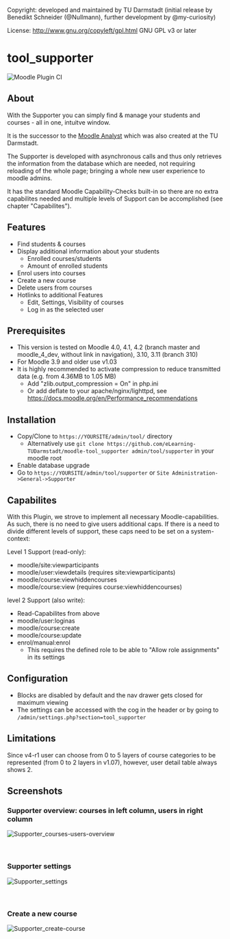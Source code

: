 Copyright: developed and maintained by TU Darmstadt (initial release by Benedikt Schneider (@Nullmann), further development by @my-curiosity)

License: http://www.gnu.org/copyleft/gpl.html GNU GPL v3 or later

# tool_supporter
![Moodle Plugin CI](https://github.com/eLearning-TUDarmstadt/moodle-tool_supporter/actions/workflows/moodle-ci.yml/badge.svg?branch=master)

## About
With the Supporter you can simply find & manage your students and courses - all in one, intuitve window.

It is the successor to the [Moodle Analyst](https://moodle.org/plugins/report_moodleanalyst) which was also created at the TU Darmstadt.

The Supporter is developed with asynchronous calls and thus only retrieves the information from the database which are needed, not requiring reloading of the whole page; bringing a whole new user experience to moodle admins.

It has the standard Moodle Capability-Checks built-in so there are no extra capabilites needed and multiple levels of Support can be accomplished (see chapter "Capabilites").

## Features
* Find students & courses
* Display additional information about your students
  * Enrolled courses/students
  * Amount of enrolled students
* Enrol users into courses
* Create a new course
* Delete users from courses
* Hotlinks to additional Features
  * Edit, Settings, Visibility of courses
  * Log in as the selected user

## Prerequisites
* This version is tested on Moodle 4.0, 4.1, 4.2 (branch master and moodle_4_dev, without link in navigation), 3.10, 3.11 (branch 310)
* For Moodle 3.9 and older use v1.03
* It is highly recommended to activate compression to reduce transmitted data (e.g. from 4.36MB to 1.05 MB)
  * Add "zlib.output_compression = On" in php.ini
  * Or add deflate to your apache/nginx/lighttpd, see https://docs.moodle.org/en/Performance_recommendations

## Installation
* Copy/Clone to `https://YOURSITE/admin/tool/` directory
  * Alternatively use `git clone https://github.com/eLearning-TUDarmstadt/moodle-tool_supporter admin/tool/supporter` in your moodle root
* Enable database upgrade
* Go to `https://YOURSITE/admin/tool/supporter` or `Site Administration->General->Supporter`

## Capabilites
With this Plugin, we strove to implement all necessary Moodle-capabilities. As such, there is no need to give users additional caps. 
If there is a need to divide different levels of support, these caps need to be set on a system-context:

Level 1 Support (read-only): 
- moodle/site:viewparticipants
- moodle/user:viewdetails (requires site:viewparticipants)
- moodle/course:viewhiddencourses
- moodle/course:view (requires course:viewhiddencourses)
		
level 2 Support (also write):
- Read-Capabilites from above
- moodle/user:loginas		
- moodle/course:create	
- moodle/course:update
- enrol/manual:enrol
  * This requires the defined role to be able to "Allow role assignments" in its settings

## Configuration
* Blocks are disabled by default and the nav drawer gets closed for maximum viewing 
* The settings can be accessed with the cog in the header or by going to `/admin/settings.php?section=tool_supporter`

## Limitations
Since v4-r1 user can choose from 0 to 5 layers of course categories to be represented (from 0 to 2 layers in v1.07), however, user detail table always shows 2.

## Screenshots
### Supporter overview: courses in left column, users in right column
![Supporter_courses-users-overview](https://github.com/eLearning-TUDarmstadt/moodle-tool_supporter/assets/1639438/b71ce44b-cbb6-46d3-a466-aa53839e4e44)
<br />
<br />
<br />
### Supporter settings
![Supporter_settings](https://github.com/eLearning-TUDarmstadt/moodle-tool_supporter/assets/1639438/2f6d85fe-a71b-4ece-bc5d-e8310016371f)
<br />
<br />
<br />
### Create a new course
![Supporter_create-course](https://github.com/eLearning-TUDarmstadt/moodle-tool_supporter/assets/1639438/d0c14d13-5155-41a4-be45-e80135ec7375)
